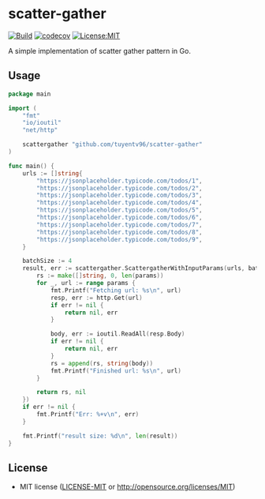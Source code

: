 # scatter-gather
[![Build](https://github.com/tuyentv96/scatter-gather/actions/workflows/.test.yml/badge.svg)](https://github.com/tuyentv96/scatter-gather/actions/workflows/.test.yml) [![codecov](https://codecov.io/gh/tuyentv96/scatter-gather/branch/master/graph/badge.svg?token=487YpufAb9)](https://codecov.io/gh/tuyentv96/scatter-gather) [![License:MIT](https://img.shields.io/badge/License-MIT-yellow.svg)](https://opensource.org/licenses/MIT)

A simple implementation of scatter gather pattern in Go.

## Usage

```go
package main

import (
	"fmt"
	"io/ioutil"
	"net/http"

	scattergather "github.com/tuyentv96/scatter-gather"
)

func main() {
	urls := []string{
		"https://jsonplaceholder.typicode.com/todos/1",
		"https://jsonplaceholder.typicode.com/todos/2",
		"https://jsonplaceholder.typicode.com/todos/3",
		"https://jsonplaceholder.typicode.com/todos/4",
		"https://jsonplaceholder.typicode.com/todos/5",
		"https://jsonplaceholder.typicode.com/todos/6",
		"https://jsonplaceholder.typicode.com/todos/7",
		"https://jsonplaceholder.typicode.com/todos/8",
		"https://jsonplaceholder.typicode.com/todos/9",
	}

	batchSize := 4
	result, err := scattergather.ScattergatherWithInputParams(urls, batchSize, func(params []string) ([]string, error) {
		rs := make([]string, 0, len(params))
		for _, url := range params {
			fmt.Printf("Fetching url: %s\n", url)
			resp, err := http.Get(url)
			if err != nil {
				return nil, err
			}

			body, err := ioutil.ReadAll(resp.Body)
			if err != nil {
				return nil, err
			}
			rs = append(rs, string(body))
			fmt.Printf("Finished url: %s\n", url)
		}

		return rs, nil
	})
	if err != nil {
		fmt.Printf("Err: %+v\n", err)
	}

	fmt.Printf("result size: %d\n", len(result))
}
```

## License
 * MIT license ([LICENSE-MIT](LICENSE-MIT) or
   http://opensource.org/licenses/MIT)
